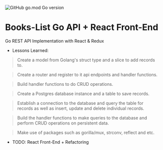 ![GitHub go.mod Go version](https://img.shields.io/github/go-mod/go-version/TheMorgz/books-list?logo=go) 

# Books-List Go API + React Front-End

Go REST API Implementation with React &amp; Redux

- Lessons Learned:
 
> Create a model from Golang's struct type and a slice to add records to.

> Create a router and register to it api endpoints and handler functions.

> Build handler functions to do CRUD operations.

> Create a Postgres database instance and a table to save records.

> Establish a connection to the database and query the table for records as well as insert, update and delete individual records.

> Build the handler functions to make queries to the database and perform CRUD operations on persistent data.

> Make use of packages such as gorilla/mux, strconv, reflect and etc.

* TODO: React Front-End + Refactoring
